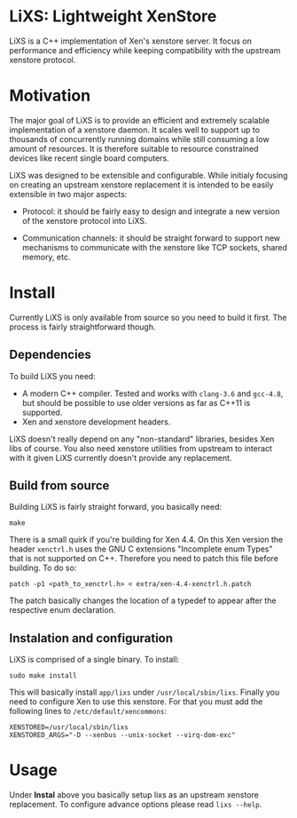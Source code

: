 # LiXS: Lightweight XenStore

LiXS is a C++ implementation of Xen's xenstore server. It focus on performance
and efficiency while keeping compatibility with the upstream xenstore protocol.


# Motivation

The major goal of LiXS is to provide an efficient and extremely scalable
implementation of a xenstore daemon. It scales well to support up to thousands
of concurrently running domains while still consuming a low amount of
resources. It is therefore suitable to resource constrained devices like recent
single board computers.

LiXS was designed to be extensible and configurable. While initialy focusing on
creating an upstream xenstore replacement it is intended to be easily
extensible in two major aspects:

* Protocol: it should be fairly easy to design and integrate a new version of
the xenstore protocol into LiXS.

* Communication channels: it should be straight forward to support new
mechanisms to communicate with the xenstore like TCP sockets, shared memory,
etc.


# Install

Currently LiXS is only available from source so you need to build it first. The
process is fairly straightforward though.

## Dependencies

To build LiXS you need:

* A modern C++ compiler. Tested and works with `clang-3.6` and `gcc-4.8`, but
should be possible to use older versions as far as C++11 is supported.
* Xen and xenstore development headers.

LiXS doesn't really depend on any "non-standard" libraries, besides Xen libs of
course. You also need xenstore utilities from upstream to interact with it given LiXS
currently doesn't provide any replacement.

## Build from source

Building LiXS is fairly straight forward, you basically need:

`make`

There is a small quirk if you're building for Xen 4.4. On this Xen version the header
`xenctrl.h` uses the GNU C extensions "Incomplete enum Types" that is not supported on
C++. Therefore you need to patch this file before building. To do so:

`patch -p1 <path_to_xenctrl.h> < extra/xen-4.4-xenctrl.h.patch`

The patch basically changes the location of a typedef to appear after the respective enum
declaration.

## Instalation and configuration

LiXS is comprised of a single binary. To install:

`sudo make install`

This will basically install `app/lixs` under `/usr/local/sbin/lixs`. Finally you need to
configure Xen to use this xenstore. For that you must add the following lines to
`/etc/default/xencommons`:

```
XENSTORED=/usr/local/sbin/lixs
XENSTORED_ARGS="-D --xenbus --unix-socket --virq-dom-exc"
```

# Usage

Under **Instal** above you basically setup lixs as an upstream xenstore replacement. To
configure advance options please read `lixs --help`.
